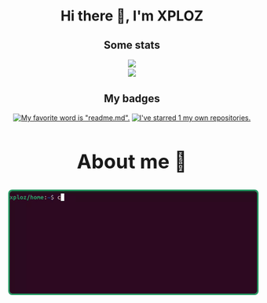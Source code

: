 <div align="center">
    <h1>Hi there 👋, I'm XPLOZ</h1>
</div>

<div align="center">
    <h2>Some stats</h2>
    <img src="https://github-readme-stats.vercel.app/api?username=xpl0z&show_icons=true&theme=radical&border_color=239962"/>
    <br>
    <img src="https://github-readme-stats.vercel.app/api/top-langs/?username=xpl0z&layout=donut&theme=radical&border_color=239962"/>
</div>


    
<div align="center">
    <h2>My badges</h2>
    <!-- my-badges start -->
<a href="my-badges/favorite-word.md"><img src="https://my-badges.github.io/my-badges/favorite-word.png" alt="My favorite word is &quot;readme.md&quot;." title="My favorite word is &quot;readme.md&quot;." width="64"></a>
<a href="my-badges/self-star.md"><img src="https://my-badges.github.io/my-badges/self-star.png" alt="I&apos;ve starred 1 my own repositories." title="I&apos;ve starred 1 my own repositories." width="64"></a>
<!-- my-badges end -->
</div>

<div align="center">
    <h2 style="border-bottom: none; font-size: 40px;">About me 📖</h2>
    <img src="media/1-year.gif" width="800px" style="border: 3px solid #239962; border-radius: 8px;">

</div>
